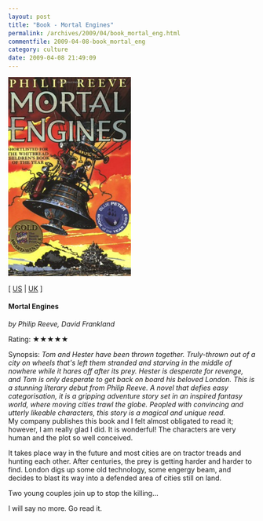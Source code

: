 ```yaml
---
layout: post
title: "Book - Mortal Engines"
permalink: /archives/2009/04/book_mortal_eng.html
commentfile: 2009-04-08-book_mortal_eng
category: culture
date: 2009-04-08 21:49:09
---
```


<img class="photo right" src="/assets/images/0439979439.jpg" width="250" alt="Mortal Engines cover" />

\[ [US](http://www.amazon.com/o/asin/0439979439) | [UK](http://www.amazon.co.uk/o/asin/0439979439) \]

#### Mortal Engines

<em>by Philip Reeve, David Frankland</em>

Rating: ★★★★★

<div class="book_synopsis" markdown="1">
Synopsis: <em>Tom and Hester have been thrown together. Truly-thrown out of a city on wheels that's left them stranded and starving in the middle of nowhere while it hares off after its prey. Hester is desperate for revenge, and Tom is only desperate to get back on board his beloved London. This is a stunning literary debut from Philip Reeve. A novel that defies easy categorisation, it is a gripping adventure story set in an inspired fantasy world, where moving cities trawl the globe. Peopled with convincing and utterly likeable characters, this story is a magical and unique read.</em>

</div>
My company publishes this book and I felt almost obligated to read it; however, I am really glad I did. It is wonderful! The characters are very human and the plot so well conceived.

It takes place way in the future and most cities are on tractor treads and hunting each other. After centuries, the prey is getting harder and harder to find. London digs up some old technology, some engergy beam, and decides to blast its way into a defended area of cities still on land.

Two young couples join up to stop the killing…

I will say no more. Go read it.
